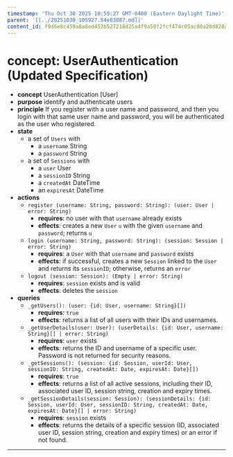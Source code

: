 ```yaml
---
timestamp: 'Thu Oct 30 2025 10:59:27 GMT-0400 (Eastern Daylight Time)'
parent: '[[../20251030_105927.54e03087.md]]'
content_id: f9d6e8c459a8a8ed452b527218d25a4f9a50f2fcf474c05ac80a20d828a74a29
---
```


# concept: UserAuthentication (Updated Specification)

* **concept** UserAuthentication \[User]
* **purpose** identify and authenticate users
* **principle** If you register with a user name and password, and then you login with that same user name and password, you will be authenticated as the user who registered.
* **state**
  * a set of `Users` with
    * a `username` String
    * a `password` String
  * a set of `Sessions` with
    * a `user` User
    * a `sessionID` String
    * a `createdAt` DateTime
    * an `expiresAt` DateTime
* **actions**
  * `register (username: String, password: String): (user: User | error: String)`
    * **requires**: no user with that `username` already exists
    * **effects**: creates a new `User` `u` with the given `username` and `password`; returns `u`
  * `login (username: String, password: String): (session: Session | error: String)`
    * **requires**: a `User` with that `username` and `password` exists
    * **effects**: if successful, creates a new `Session` linked to the `User` and returns its `sessionID`; otherwise, returns an `error`
  * `logout (session: Session): (Empty | error: String)`
    * **requires**: `session` exists and is valid
    * **effects**: deletes the `session`
* **queries**
  * `_getUsers(): (user: {id: User, username: String}[])`
    * **requires**: `true`
    * **effects**: returns a list of all users with their IDs and usernames.
  * `_getUserDetails(user: User): (userDetails: {id: User, username: String}[] | error: String)`
    * **requires**: `user` exists
    * **effects**: returns the ID and username of a specific user. Password is not returned for security reasons.
  * `_getSessions(): (session: {id: Session, userId: User, sessionID: String, createdAt: Date, expiresAt: Date}[])`
    * **requires**: `true`
    * **effects**: returns a list of all active sessions, including their ID, associated user ID, session string, creation and expiry times.
  * `_getSessionDetails(session: Session): (sessionDetails: {id: Session, userId: User, sessionID: String, createdAt: Date, expiresAt: Date}[] | error: String)`
    * **requires**: `session` exists
    * **effects**: returns the details of a specific session (ID, associated user ID, session string, creation and expiry times) or an error if not found.

***
